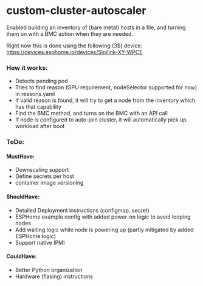 # custom-cluster-autoscaler

Enabled building an inventory of (bare metal) hosts in a file, and turning them on with a BMC action when they are needed.

Right now this is done using the following (3$) device: https://devices.esphome.io/devices/Sinilink-XY-WPCE

### How it works:
- Detects pending pod
- Tries to find reason (GPU requirement, nodeSelector supported for now) in reasons.yaml
- If valid reason is found, it will try to get a node from the inventory which has that capability
- Find the BMC method, and turns on the BMC with an API call
- If node is configured to auto-join cluster, it will automatically pick up workload after boot

### ToDo:

#### MustHave:
- Downscaling support
- Define secrets per host
- container image versioning
#### ShouldHave:
- Detailed Deployment instructions (configmap, secret)
- ESPHome example config with added power-on logic to avoid looping nodes
- Add waiting logic while node is powering up (partly mitigated by added ESPHome logic)
- Support native IPMI

#### CouldHave:
- Better Python organization
- Hardware (flasing) instructions
